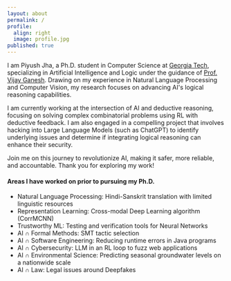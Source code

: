 ```yaml
---
layout: about
permalink: /
profile:
  align: right
  image: profile.jpg
published: true
---
```


I am Piyush Jha, a Ph.D. student in Computer Science at <a href="https://www.gatech.edu/">Georgia Tech</a>, specializing in Artificial Intelligence and Logic under the guidance of <a href="https://www.cc.gatech.edu/people/vijay-ganesh">Prof. Vijay Ganesh</a>. Drawing on my experience in Natural Language Processing and Computer Vision, my research focuses on advancing AI's logical reasoning capabilities.

I am currently working at the intersection of AI and deductive reasoning, focusing on solving complex combinatorial problems using RL with deductive feedback. I am also engaged in a compelling project that involves hacking into Large Language Models (such as ChatGPT) to identify underlying issues and determine if integrating logical reasoning can enhance their security.

Join me on this journey to revolutionize AI, making it safer, more reliable, and accountable. Thank you for exploring my work!

#### Areas I have worked on prior to pursuing my Ph.D.
- Natural Language Processing: Hindi-Sanskrit translation with limited linguistic resources
- Representation Learning: Cross-modal Deep Learning algorithm (CorrMCNN)
- Trustworthy ML: Testing and verification tools for Neural Networks
- AI ∩ Formal Methods: SMT tactic selection
- AI ∩ Software Engineering: Reducing runtime errors in Java programs
- AI ∩ Cybersecurity: LLM in an RL loop to fuzz web applications
- AI ∩ Environmental Science: Predicting seasonal groundwater levels on a nationwide scale
- AI ∩ Law: Legal issues around Deepfakes
